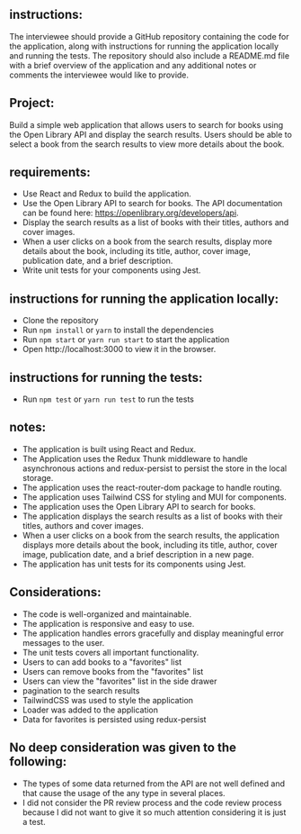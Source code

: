 ## instructions: 

The interviewee should provide a GitHub repository containing the code for the application, along with instructions for running the application locally and running the tests. The repository should also include a README.md file with a brief overview of the application and any additional notes or comments the interviewee would like to provide.

## Project: 

Build a simple web application that allows users to search for books using the Open Library API and display the search results. Users should be able to select a book from the search results to view more details about the book.

## requirements:

- Use React and Redux to build the application.
- Use the Open Library API to search for books. The API documentation can be found here: https://openlibrary.org/developers/api.
- Display the search results as a list of books with their titles, authors and cover images.
- When a user clicks on a book from the search results, display more details about the book, including its title, author, cover image, publication date, and a brief description.
- Write unit tests for your components using Jest.

## instructions for running the application locally:

- Clone the repository
- Run `npm install` or `yarn` to install the dependencies
- Run `npm start` or `yarn run start` to start the application
- Open http://localhost:3000 to view it in the browser.

## instructions for running the tests:

- Run `npm test` or `yarn run test` to run the tests

## notes:

- The application is built using React and Redux.
- The Application uses the Redux Thunk middleware to handle asynchronous actions and redux-persist to persist the store in the local storage.
- The application uses the react-router-dom package to handle routing.
- The application uses Tailwind CSS for styling and MUI for components.
- The application uses the Open Library API to search for books.
- The application displays the search results as a list of books with their titles, authors and cover images.
- When a user clicks on a book from the search results, the application displays more details about the book, including its title, author, cover image, publication date, and a brief description in a new page.
- The application has unit tests for its components using Jest.

## Considerations:

- The code is well-organized and maintainable.
- The application is responsive and easy to use.
- The application handles errors gracefully and display meaningful error messages to the user.
- The unit tests covers all important functionality.
- Users to can add books to a "favorites" list
- Users can remove books from the "favorites" list
- Users can view the "favorites" list in the side drawer
- pagination to the search results
- TailwindCSS was used to style the application
- Loader was added to the application
- Data for favorites is persisted using redux-persist

## No deep consideration was given to the following:

- The types of some data returned from the API are not well defined and that cause the usage of the any type in several places.
- I did not consider the PR review process and the code review process because I did not want to give it so much attention considering it is just a test.